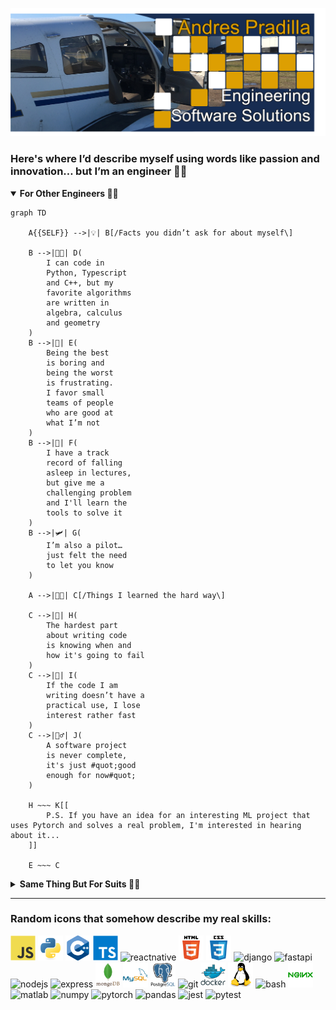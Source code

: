 ![cover](./cover.png)

### Here's where I’d describe myself using words like passion and innovation… but I’m an engineer 🤦‍♂️

<details open>
<summary><b> For Other Engineers 👨‍💻</b></summary>

```mermaid
graph TD

    A{{SELF}} -->|💡| B[/Facts you didn’t ask for about myself\]

    B -->|👨‍🔬| D(
        I can code in
        Python, Typescript
        and C++, but my
        favorite algorithms
        are written in
        algebra, calculus
        and geometry
    )
    B -->|🤝| E(
        Being the best
        is boring and
        being the worst
        is frustrating.
        I favor small
        teams of people
        who are good at
        what I’m not
    )
    B -->|🌱| F(
        I have a track
        record of falling
        asleep in lectures,
        but give me a
        challenging problem
        and I'll learn the
        tools to solve it
    )
    B -->|🛩| G(
        I’m also a pilot…
        just felt the need
        to let you know
    )

    A -->|😵‍💫| C[/Things I learned the hard way\]

    C -->|🤯| H(
        The hardest part
        about writing code
        is knowing when and
        how it's going to fail
    )
    C -->|🥱| I(
        If the code I am
        writing doesn’t have a
        practical use, I lose
        interest rather fast
    )
    C -->|🤷‍♂️| J(
        A software project
        is never complete,
        it's just #quot;good
        enough for now#quot;
    )

    H ~~~ K[[
        P.S. If you have an idea for an interesting ML project that uses Pytorch and solves a real problem, I'm interested in hearing about it...
    ]]

    E ~~~ C
```

</details>

<details>
  <summary><b>Same Thing But For Suits 🤵‍♂️</b></summary>
  
- Facts you didn’t ask for about myself 💡:
    - 👨‍🔬 I can code in Python, Typescript and C++, but my favorite algorithms are written in algebra, calculus and geometry.
    - 🤝 Being the best is boring and being the worst is frustrating. I favor small teams of people who are good at what I’m not.
    - 🌱 I have a track record of falling asleep in lectures, but give me a challenging problem and I'll learn the tools to solve it.
    - 🛩 I’m also a pilot… just felt the need to let you know.

- Things I learned the hard way 😵‍💫:
  - 🤯 The hardest part about writing code is knowing when and how it's going to fail.
  - 🥱 If the code I am writing doesn’t have a practical use, I lose interest rather fast.
  - 🤷‍♂️ A software project is never complete, it's just "good enough for now".

P.S. If you have an idea for an interesting ML project that uses Pytorch and solves a real problem, I'm interested in hearing about it...

</details>

---

### Random icons that somehow describe my real skills:

<p align="left"> 
<img src="https://raw.githubusercontent.com/devicons/devicon/master/icons/javascript/javascript-original.svg" alt="javascript" width="40" height="40"/>
<img src="https://raw.githubusercontent.com/devicons/devicon/master/icons/python/python-original.svg" alt="python" width="40" height="40"/>
<img src="https://raw.githubusercontent.com/devicons/devicon/master/icons/cplusplus/cplusplus-original.svg" alt="cplusplus" width="40" height="40"/>
<img src="https://raw.githubusercontent.com/devicons/devicon/master/icons/typescript/typescript-original.svg" alt="typescript" width="40" height="40"/>
<img src="https://reactnative.dev/img/header_logo.svg" alt="reactnative" width="40" height="40"/>
<img src="https://raw.githubusercontent.com/devicons/devicon/master/icons/html5/html5-original-wordmark.svg" alt="html5" width="40" height="40"/>
<img src="https://raw.githubusercontent.com/devicons/devicon/master/icons/css3/css3-original-wordmark.svg" alt="css3" width="40" height="40"/>
<img src="https://cdn.worldvectorlogo.com/logos/django.svg" alt="django" width="40" height="40"/>
<img src="https://cdn.jsdelivr.net/gh/devicons/devicon@latest/icons/fastapi/fastapi-original.svg" alt="fastapi" width="40" height="40"/>
<img src="https://cdn.jsdelivr.net/gh/devicons/devicon@latest/icons/nodejs/nodejs-original.svg" alt="nodejs" width="40" height="40"/>
<img src="https://cdn.jsdelivr.net/gh/devicons/devicon@latest/icons/express/express-original.svg" alt="express" width="40" height="40"/>
<img src="https://raw.githubusercontent.com/devicons/devicon/master/icons/mongodb/mongodb-original-wordmark.svg" alt="mongodb" width="40" height="40"/>
<img src="https://raw.githubusercontent.com/devicons/devicon/master/icons/mysql/mysql-original-wordmark.svg" alt="mysql" width="40" height="40"/>
<img src="https://raw.githubusercontent.com/devicons/devicon/master/icons/postgresql/postgresql-original-wordmark.svg" alt="postgresql" width="40" height="40"/>
<img src="https://www.vectorlogo.zone/logos/git-scm/git-scm-icon.svg" alt="git" width="40" height="40"/>
<img src="https://raw.githubusercontent.com/devicons/devicon/master/icons/docker/docker-original-wordmark.svg" alt="docker" width="40" height="40"/>
<img src="https://raw.githubusercontent.com/devicons/devicon/master/icons/linux/linux-original.svg" alt="linux" width="40" height="40"/>
<img src="https://www.vectorlogo.zone/logos/gnu_bash/gnu_bash-icon.svg" alt="bash" width="40" height="40"/>
<img src="https://raw.githubusercontent.com/devicons/devicon/master/icons/nginx/nginx-original.svg" alt="nginx" width="40" height="40"/>
<img src="https://upload.wikimedia.org/wikipedia/commons/2/21/Matlab_Logo.png" alt="matlab" width="40" height="40"/>
<img src="https://cdn.jsdelivr.net/gh/devicons/devicon@latest/icons/numpy/numpy-original.svg" alt="numpy" width="40" height="40"/>
<img src="https://www.vectorlogo.zone/logos/pytorch/pytorch-icon.svg" alt="pytorch" width="40" height="40"/>
<img src="https://cdn.jsdelivr.net/gh/devicons/devicon@latest/icons/pandas/pandas-original-wordmark.svg" alt="pandas" width="40" height="40"/>
<img src="https://www.vectorlogo.zone/logos/jestjsio/jestjsio-icon.svg" alt="jest" width="40" height="40"/>
<img src="https://cdn.jsdelivr.net/gh/devicons/devicon@latest/icons/pytest/pytest-original.svg" alt="pytest" width="50" height="50"/>
</p>

